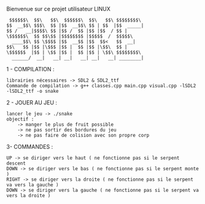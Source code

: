 Bienvenue sur ce projet utilisateur LINUX 

```
 $$$$$$\  $$\   $$\  $$$$$$\  $$\   $$\ $$$$$$$$\ 
$$  __$$\ $$$\  $$ |$$  __$$\ $$ | $$  |$$  _____|
$$ /   __|$$$$\ $$ |$$ /  $$ |$$ |$$  / $$ |      
\$$$$$$\  $$ $$\$$ |$$$$$$$$ |$$$$$  /  $$$$$\    
  ____$$\ $$ \$$$$ |$$  __$$ |$$  $$<   $$  __|   
$$\   $$ |$$ |\$$$ |$$ |  $$ |$$ |\$$\  $$ |      
\$$$$$$  |$$ | \$$ |$$ |  $$ |$$ | \$$\ $$$$$$$$\ 
  ______/  __|   __| __|   __| __|   __| ________|
```


 1 - COMPILATION :
 
    librairies nécessaires -> SDL2 & SDL2_ttf
    Commande de compilation -> g++ classes.cpp main.cpp visual.cpp -lSDL2 -lSDL2_ttf -o snake

2 - JOUER AU JEU :

    lancer le jeu -> ./snake
    objectif :
        -> manger le plus de fruit possible
        -> ne pas sortir des bordures du jeu
        -> ne pas faire de colision avec son propre corp

3- COMMANDES :

    UP -> se diriger vers le haut ( ne fonctionne pas si le serpent descent 
    DOWN -> se diriger vers le bas ( ne fonctionne pas si le serpent monte )
    RIGHT -> se diriger vers la droite ( ne fonctionne pas si le serpent va vers la gauche )
    DOWN -> se diriger vers la gauche ( ne fonctionne pas si le serpent va vers la droite )